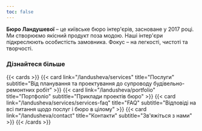 ```yaml
---
toc: false
---
```


**Бюро Ландушевої** – це київське бюро інтер'єрів, засноване у 2017 році. Ми створюємо якісний продукт поза модою. Наші інтер'єри підкреслюють особистість замовника. Фокус – на легкості, чистоті та творчості.

### Дізнайтеся більше

{{< cards >}}
  {{< card link="/landusheva/services" title="Послуги" subtitle="Від планування та проектування до супроводу будівельно-ремонтних робіт" >}}
  {{< card link="/landusheva/portfolio" title="Портфоліо" subtitle="Приклади проектів бюро" >}}
  {{< card link="/landusheva/services/services-faq" title="FAQ" subtitle="Відповіді на всі питання щодо послуг і бюро в цілому" >}}
  {{< card link="/landusheva/contact" title="Контакти" subtitle="Зв'яжіться з нами" >}}
{{< /cards >}}
